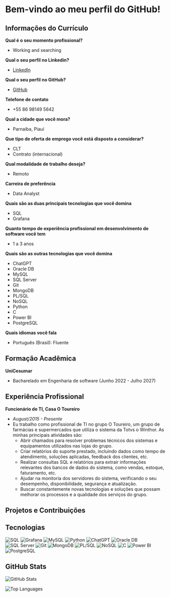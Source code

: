 # Bem-vindo ao meu perfil do GitHub!

## Informações do Currículo

**Qual é o seu momento profissional?**
- Working and searching

**Qual o seu perfil no Linkedin?**
- [LinkedIn](https://www.linkedin.com/in/matheus-costa-05093b254)

**Qual o seu perfil no GitHub?**
- [GitHub](https://github.com/matheusphb)

**Telefone de contato**
- +55 86 98149 5642

**Qual a cidade que você mora?**
- Parnaíba, Piauí

**Que tipo de oferta de emprego você está disposto a considerar?**
- CLT
- Contrato (internacional)

**Qual modalidade de trabalho deseja?**
- Remoto

**Carreira de preferência**
- Data Analyst

**Quais são as duas principais tecnologias que você domina**
- SQL
- Grafana

**Quanto tempo de experiência profissional em desenvolvimento de software você tem**
- 1 a 3 anos

**Quais são as outras tecnologias que você domina**
- ChatGPT
- Oracle DB
- MySQL
- SQL Server
- Git
- MongoDB
- PL/SQL
- NoSQL
- Python
- C
- Power BI
- PostgreSQL

**Quais idiomas você fala**
- Português (Brasil): Fluente

## Formação Acadêmica

**UniCesumar**
- Bacharelado em Engenharia de software (Junho 2022 - Julho 2027)

## Experiência Profissional

**Funcionário de TI, Casa O Toureiro**
- *August/2015 - Presente*
- Eu trabalho como profissional de TI no grupo O Toureiro, um grupo de farmácias e supermercados que utiliza o sistema da Totvs o Winthor. As minhas principais atividades são:
  - Abrir chamados para resolver problemas técnicos dos sistemas e equipamentos utilizados nas lojas do grupo.
  - Criar relatórios do suporte prestado, incluindo dados como tempo de atendimento, soluções aplicadas, feedback dos clientes, etc.
  - Realizar consultas SQL e relatórios para extrair informações relevantes dos bancos de dados do sistema, como vendas, estoque, faturamento, etc.
  - Ajudar na monitoria dos servidores do sistema, verificando o seu desempenho, disponibilidade, segurança e atualização.
  - Buscar constantemente novas tecnologias e soluções que possam melhorar os processos e a qualidade dos serviços do grupo.

## Projetos e Contribuições


## Tecnologias

![SQL](https://img.shields.io/badge/SQL-Informational?style=flat&logo=sql&logoColor=white&color=30A3DC)
![Grafana](https://img.shields.io/badge/Grafana-Informational?style=flat&logo=grafana&logoColor=white&color=30A3DC)
![MySQL](https://img.shields.io/badge/MySQL-Informational?style=flat&logo=mysql&logoColor=white&color=30A3DC)
![Python](https://img.shields.io/badge/Python-Informational?style=flat&logo=python&logoColor=white&color=30A3DC)
![ChatGPT](https://img.shields.io/badge/ChatGPT-Informational?style=flat&logo=openai&logoColor=white&color=30A3DC)
![Oracle DB](https://img.shields.io/badge/Oracle%20DB-Informational?style=flat&logo=oracle&logoColor=white&color=30A3DC)
![SQL Server](https://img.shields.io/badge/SQL%20Server-Informational?style=flat&logo=microsoft-sql-server&logoColor=white&color=30A3DC)
![Git](https://img.shields.io/badge/Git-Informational?style=flat&logo=git&logoColor=white&color=30A3DC)
![MongoDB](https://img.shields.io/badge/MongoDB-Informational?style=flat&logo=mongodb&logoColor=white&color=30A3DC)
![PL/SQL](https://img.shields.io/badge/PL%2FSQL-Informational?style=flat&logo=oracle&logoColor=white&color=30A3DC)
![NoSQL](https://img.shields.io/badge/NoSQL-Informational?style=flat&logo=nosql&logoColor=white&color=30A3DC)
![C](https://img.shields.io/badge/C-Informational?style=flat&logo=c&logoColor=white&color=30A3DC)
![Power BI](https://img.shields.io/badge/Power%20BI-Informational?style=flat&logo=power-bi&logoColor=white&color=30A3DC)
![PostgreSQL](https://img.shields.io/badge/PostgreSQL-Informational?style=flat&logo=postgresql&logoColor=white&color=30A3DC)


## GitHub Stats

![GitHub Stats](https://github-readme-stats.vercel.app/api?username=matheusphb&theme=transparent&bg_color=000&border_color=30A3DC&show_icons=true&icon_color=30A3DC&title_color=E94D5F&text_color=FFF)

![Top Languages](https://github-readme-stats.vercel.app/api/top-langs/?username=matheusphb&layout=compact&theme=transparent&bg_color=000&border_color=30A3DC&title_color=E94D5F&text_color=FFF)
